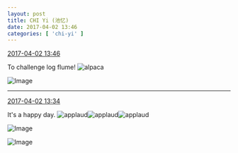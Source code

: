 ```yaml
---
layout: post
title: CHI Yi (池忆)
date: 2017-04-02 13:46
categories: [ 'chi-yi' ]
---
```


<div class="weibo-info">
  <a href="http://weibo.com/6117581836/ECDugfO22">2017-04-02 13:46</a>
</div>

To challenge log flume! ![alpaca](http://img.t.sinajs.cn/t4/appstyle/expression/ext/normal/7a/shenshou_org.gif)

<!-- more -->

![Image](http://wx1.sinaimg.cn/mw690/006G0KuMgy1fe8aaw13jsj30dg0x0qpn.jpg)

---

<div class="weibo-info">
  <a href="http://weibo.com/6117581836/ECDpBAiG4">2017-04-02 13:34</a>
</div>

It's a happy day. ![applaud](http://img.t.sinajs.cn/t4/appstyle/expression/ext/normal/36/gza_org.gif)![applaud](http://img.t.sinajs.cn/t4/appstyle/expression/ext/normal/36/gza_org.gif)![applaud](http://img.t.sinajs.cn/t4/appstyle/expression/ext/normal/36/gza_org.gif)

![Image](http://wx4.sinaimg.cn/mw690/006G0KuMgy1fe89yksfroj30qo0zktil.jpg)

![Image](http://wx2.sinaimg.cn/mw690/006G0KuMgy1fe89yy2vjxj30qo0zkws5.jpg)

